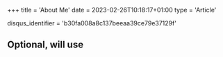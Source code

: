 +++
title = 'About Me'
date = 2023-02-26T10:18:17+01:00
type = 'Article'

disqus_identifier = 'b30fa008a8c137beeaa39ce79e37129f'
## Optional, will use <title> tag value instead.
# disqus_title = ''
## Optional, will use window.location.href instead.
# disqus_url = ''
show_disqus = false

show_date = false
show_reading_time = false
show_author = false

share_buttons = []

draft = false
+++

To be written. `◕_◕`
